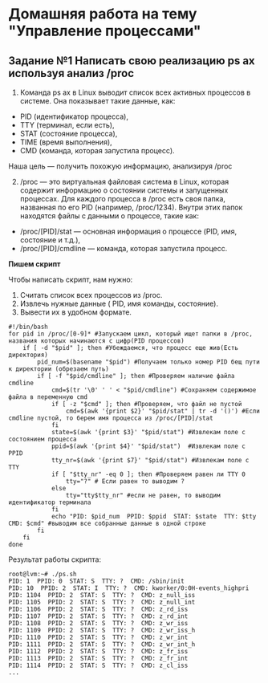 # Домашняя работа на тему "Управление процессами"
## Задание №1 Написать свою реализацию ps ax используя анализ /proc
1. Команда ps ax в Linux выводит список всех активных процессов в системе. Она показывает такие данные, как:

- PID (идентификатор процесса),
- TTY (терминал, если есть),
- STAT (состояние процесса),
- TIME (время выполнения),
- CMD (команда, которая запустила процесс).

Наша цель — получить похожую информацию, анализируя /proc

2. /proc — это виртуальная файловая система в Linux, которая содержит информацию о состоянии системы и запущенных процессах. Для каждого процесса в /proc есть своя папка, названная по его PID (например, /proc/1234). Внутри этих папок находятся файлы с данными о процессе, такие как:

- /proc/[PID]/stat — основная информация о процессе (PID, имя, состояние и т.д.),
- /proc/[PID]/cmdline — команда, которая запустила процесс.

 __Пишем скрипт__      

Чтобы написать скрипт, нам нужно:

1. Считать список всех процессов из /proc.
2. Извлечь нужные данные ( PID, имя команды, состояние).
3. Вывести их в удобном формате.

```
#!/bin/bash
for pid in /proc/[0-9]* #Запускаем цикл, который ищет папки в /proc, названия которых начинаются с цифр(PID процессов)
    if [ -d "$pid" ]; then #Убеждаемся, что процесс еще жив(Есть директория)
        pid_num=$(basename "$pid") #Получаем только номер PID бещ пути к директории (обрезаем путь)
        if [ -f "$pid/cmdline" ]; then #Проверяем наличие файла cmdline
            cmd=$(tr '\0' ' ' < "$pid/cmdline") #Cохраняем содержимое файла в переменную cmd
            if [ -z "$cmd" ]; then #Проверяем, что файл не пустой
                cmd=$(awk '{print $2}' "$pid/stat" | tr -d '()') #Если cmdline пустой, то берем имя процесса из /proc/[PID]/stat
            fi
            state=$(awk '{print $3}' "$pid/stat") #Извлекам поле с состоянием процесса
            ppid=$(awk '{print $4}' "$pid/stat")  #Извлекам поле с PPID
            tty_nr=$(awk '{print $7}' "$pid/stat") #Извлекам поле с TTY
            if [ "$tty_nr" -eq 0 ]; then #Проверяем равен ли TTY 0
                tty="?" # Если равен то выводим ?
            else
                tty="tty$tty_nr" #если не равен, то выводим идентификатор терминала
            fi
            echo "PID: $pid_num  PPID: $ppid  STAT: $state  TTY: $tty  CMD: $cmd" #выводим все собранные данные в одной строке
        fi
    fi
done
```
Результат работы скрипта:
```
root@lvm:~# ./ps.sh
PID: 1  PPID: 0  STAT: S  TTY: ?  CMD: /sbin/init 
PID: 10  PPID: 2  STAT: I  TTY: ?  CMD: kworker/0:0H-events_highpri
PID: 1104  PPID: 2  STAT: S  TTY: ?  CMD: z_null_iss
PID: 1105  PPID: 2  STAT: S  TTY: ?  CMD: z_null_int
PID: 1106  PPID: 2  STAT: S  TTY: ?  CMD: z_rd_iss
PID: 1107  PPID: 2  STAT: S  TTY: ?  CMD: z_rd_int
PID: 1108  PPID: 2  STAT: S  TTY: ?  CMD: z_wr_iss
PID: 1109  PPID: 2  STAT: S  TTY: ?  CMD: z_wr_iss_h
PID: 1110  PPID: 2  STAT: S  TTY: ?  CMD: z_wr_int
PID: 1111  PPID: 2  STAT: S  TTY: ?  CMD: z_wr_int_h
PID: 1112  PPID: 2  STAT: S  TTY: ?  CMD: z_fr_iss
PID: 1113  PPID: 2  STAT: S  TTY: ?  CMD: z_fr_int
PID: 1114  PPID: 2  STAT: S  TTY: ?  CMD: z_cl_iss
...
```
